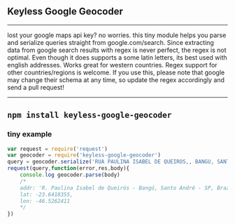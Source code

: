 ## Keyless Google Geocoder
---
lost your google maps api key? no worries. this tiny module helps you parse and serialize queries straight from google.com/search. Since extracting data from google search results with regex is never perfect, the regex is not optimal. Even though it does supports a some latin letters, its best used with english addresses. Works great for western countries. Regex support for other countries/regions is welcome. If you use this, please note that google may change their schema at any time, so update the regex accordingly and send a pull request!

---
`npm install keyless-google-geocoder`
---

### tiny example
```javascript
var request = require('request')
var geocoder = require('keyless-google-geocoder')
query = geocoder.serialize('RUA PAULINA ISABEL DE QUEIROS,, BANGU, SANTO ANDRE, 09210260, br')
request(query,function(error,res,body){
	console.log geocoder.parse(body)
	/*
	addr: 'R. Paulina Isabel de Queirós - Bangú, Santo André - SP, Brazil',
	lat: -23.6418355,
	lon: -46.5262411
	*/	
})
```